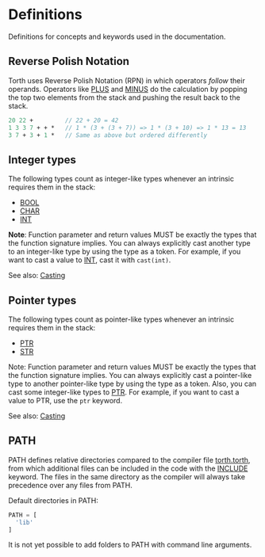 # Definitions

Definitions for concepts and keywords used in the documentation.

## Reverse Polish Notation

Torth uses Reverse Polish Notation (RPN) in which operators _follow_ their operands. Operators like [PLUS](intrinsics.md#calculations) and [MINUS](intrinsics.md#calculations) do the calculation by popping the top two elements from the stack and pushing the result back to the stack.

```pascal
20 22 +         // 22 + 20 = 42
1 3 3 7 + + *   // 1 * (3 + (3 + 7)) => 1 * (3 + 10) => 1 * 13 = 13
3 7 + 3 + 1 *   // Same as above but ordered differently
```

## Integer types

The following types count as integer-like types whenever an intrinsic requires them in the stack:

- [BOOL](types.md#bool---boolean)
- [CHAR](types.md#char---character)
- [INT](types.md#int---integer)

**Note**: Function parameter and return values MUST be exactly the types that the function signature implies. You can always explicitly cast another type to an integer-like type by using the type as a token. For example, if you want to cast a value to [INT](types.md#int---integer), cast it with `cast(int)`.

See also: [Casting](types.md#casting)

## Pointer types

The following types count as pointer-like types whenever an intrinsic requires them in the stack:

- [PTR](types.md#ptr---pointer)
- [STR](types.md#str---string)

Note: Function parameter and return values MUST be exactly the types that the function signature implies. You can always explicitly cast a pointer-like type to another pointer-like type by using the type as a token. Also, you can cast some integer-like types to [PTR](types.md#ptr---pointer). For example, if you want to cast a value to PTR, use the `ptr` keyword.

See also: [Casting](types.md#casting)

## PATH

PATH defines relative directories compared to the compiler file [torth.torth](../torth.torth), from which additional files can be included in the code with the [INCLUDE](keywords.md#include) keyword. The files in the same directory as the compiler will always take precedence over any files from PATH.

Default directories in PATH:

```python
PATH = [
  'lib'
]
```

It is not yet possible to add folders to PATH with command line arguments.
